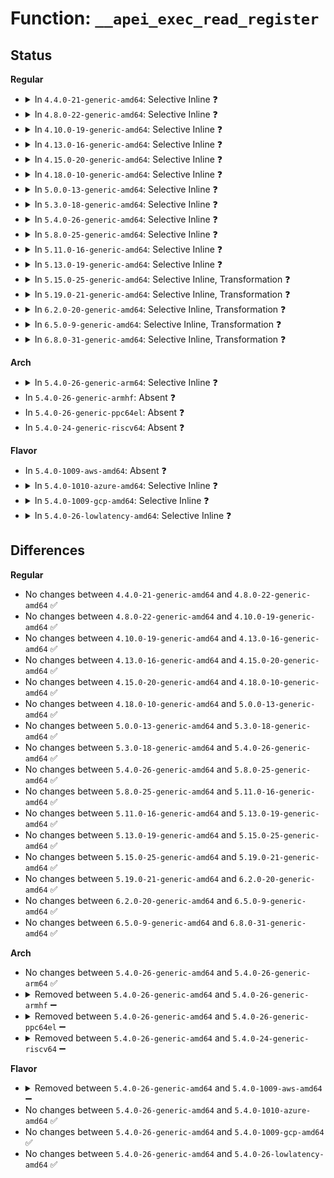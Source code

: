 # Function: <code>__apei_exec_read_register</code>

## Status
<b>Regular</b>
<ul>
<li>
<details>
<summary>In <code>4.4.0-21-generic-amd64</code>: Selective Inline ❓</summary>

```c
int __apei_exec_read_register(struct acpi_whea_header * entry, u64 * val)
```

```json
{
  "name": "__apei_exec_read_register",
  "collision_type": "Unique Global",
  "inline_type": "Selective",
  "funcs": [
    {
      "addr": 18446744071583775072,
      "name": "__apei_exec_read_register",
      "external": true,
      "loc": "drivers/acpi/apei/apei-base.c:65",
      "file": "drivers/acpi/apei/apei-base.c",
      "inline": "not declared, inlined",
      "caller_inline": [],
      "caller_func": [
        "drivers/acpi/apei/apei-base.c:apei_exec_read_register_value",
        "drivers/acpi/apei/erst.c:erst_exec_set_dst_address_base",
        "drivers/acpi/apei/erst.c:erst_exec_set_src_address_base",
        "drivers/acpi/apei/erst.c:erst_exec_skip_next_instruction_if_true",
        "drivers/acpi/apei/erst.c:erst_exec_load_var2",
        "drivers/acpi/apei/erst.c:erst_exec_load_var1",
        "drivers/acpi/apei/erst.c:erst_exec_move_data",
        "drivers/acpi/apei/erst.c:erst_exec_stall_while_true",
        "drivers/acpi/apei/erst.c:erst_exec_subtract_value",
        "drivers/acpi/apei/erst.c:erst_exec_add_value"
      ]
    }
  ],
  "symbols": [
    {
      "addr": 18446744071583775072,
      "name": "__apei_exec_read_register",
      "section": ".text",
      "bind": "STB_GLOBAL",
      "size": 62
    }
  ]
}
```
</details>
</li>
<li>
<details>
<summary>In <code>4.8.0-22-generic-amd64</code>: Selective Inline ❓</summary>

```c
int __apei_exec_read_register(struct acpi_whea_header * entry, u64 * val)
```

```json
{
  "name": "__apei_exec_read_register",
  "collision_type": "Unique Global",
  "inline_type": "Selective",
  "funcs": [
    {
      "addr": 18446744071584101088,
      "name": "__apei_exec_read_register",
      "external": true,
      "loc": "drivers/acpi/apei/apei-base.c:65",
      "file": "drivers/acpi/apei/apei-base.c",
      "inline": "not declared, inlined",
      "caller_inline": [],
      "caller_func": [
        "drivers/acpi/apei/apei-base.c:apei_exec_read_register_value",
        "drivers/acpi/apei/erst.c:erst_exec_move_data",
        "drivers/acpi/apei/erst.c:erst_exec_set_dst_address_base",
        "drivers/acpi/apei/erst.c:erst_exec_set_src_address_base",
        "drivers/acpi/apei/erst.c:erst_exec_skip_next_instruction_if_true",
        "drivers/acpi/apei/erst.c:erst_exec_stall_while_true",
        "drivers/acpi/apei/erst.c:erst_exec_subtract_value",
        "drivers/acpi/apei/erst.c:erst_exec_add_value",
        "drivers/acpi/apei/erst.c:erst_exec_load_var2",
        "drivers/acpi/apei/erst.c:erst_exec_load_var1"
      ]
    }
  ],
  "symbols": [
    {
      "addr": 18446744071584101088,
      "name": "__apei_exec_read_register",
      "section": ".text",
      "bind": "STB_GLOBAL",
      "size": 62
    }
  ]
}
```
</details>
</li>
<li>
<details>
<summary>In <code>4.10.0-19-generic-amd64</code>: Selective Inline ❓</summary>

```c
int __apei_exec_read_register(struct acpi_whea_header * entry, u64 * val)
```

```json
{
  "name": "__apei_exec_read_register",
  "collision_type": "Unique Global",
  "inline_type": "Selective",
  "funcs": [
    {
      "addr": 18446744071584249040,
      "name": "__apei_exec_read_register",
      "external": true,
      "loc": "drivers/acpi/apei/apei-base.c:65",
      "file": "drivers/acpi/apei/apei-base.c",
      "inline": "not declared, inlined",
      "caller_inline": [],
      "caller_func": [
        "drivers/acpi/apei/apei-base.c:apei_exec_read_register_value",
        "drivers/acpi/apei/erst.c:erst_exec_move_data",
        "drivers/acpi/apei/erst.c:erst_exec_set_dst_address_base",
        "drivers/acpi/apei/erst.c:erst_exec_set_src_address_base",
        "drivers/acpi/apei/erst.c:erst_exec_skip_next_instruction_if_true",
        "drivers/acpi/apei/erst.c:erst_exec_stall_while_true",
        "drivers/acpi/apei/erst.c:erst_exec_subtract_value",
        "drivers/acpi/apei/erst.c:erst_exec_add_value",
        "drivers/acpi/apei/erst.c:erst_exec_load_var2",
        "drivers/acpi/apei/erst.c:erst_exec_load_var1"
      ]
    }
  ],
  "symbols": [
    {
      "addr": 18446744071584249040,
      "name": "__apei_exec_read_register",
      "section": ".text",
      "bind": "STB_GLOBAL",
      "size": 62
    }
  ]
}
```
</details>
</li>
<li>
<details>
<summary>In <code>4.13.0-16-generic-amd64</code>: Selective Inline ❓</summary>

```c
int __apei_exec_read_register(struct acpi_whea_header * entry, u64 * val)
```

```json
{
  "name": "__apei_exec_read_register",
  "collision_type": "Unique Global",
  "inline_type": "Selective",
  "funcs": [
    {
      "addr": 18446744071584326672,
      "name": "__apei_exec_read_register",
      "external": true,
      "loc": "drivers/acpi/apei/apei-base.c:65",
      "file": "drivers/acpi/apei/apei-base.c",
      "inline": "not declared, inlined",
      "caller_inline": [],
      "caller_func": [
        "drivers/acpi/apei/apei-base.c:apei_exec_read_register_value",
        "drivers/acpi/apei/erst.c:erst_exec_move_data",
        "drivers/acpi/apei/erst.c:erst_exec_set_dst_address_base",
        "drivers/acpi/apei/erst.c:erst_exec_set_src_address_base",
        "drivers/acpi/apei/erst.c:erst_exec_skip_next_instruction_if_true",
        "drivers/acpi/apei/erst.c:erst_exec_stall_while_true",
        "drivers/acpi/apei/erst.c:erst_exec_subtract_value",
        "drivers/acpi/apei/erst.c:erst_exec_add_value",
        "drivers/acpi/apei/erst.c:erst_exec_load_var2",
        "drivers/acpi/apei/erst.c:erst_exec_load_var1"
      ]
    }
  ],
  "symbols": [
    {
      "addr": 18446744071584326672,
      "name": "__apei_exec_read_register",
      "section": ".text",
      "bind": "STB_GLOBAL",
      "size": 62
    }
  ]
}
```
</details>
</li>
<li>
<details>
<summary>In <code>4.15.0-20-generic-amd64</code>: Selective Inline ❓</summary>

```c
int __apei_exec_read_register(struct acpi_whea_header * entry, u64 * val)
```

```json
{
  "name": "__apei_exec_read_register",
  "collision_type": "Unique Global",
  "inline_type": "Selective",
  "funcs": [
    {
      "addr": 18446744071584730992,
      "name": "__apei_exec_read_register",
      "external": true,
      "loc": "drivers/acpi/apei/apei-base.c:65",
      "file": "drivers/acpi/apei/apei-base.c",
      "inline": "not declared, inlined",
      "caller_inline": [],
      "caller_func": [
        "drivers/acpi/apei/apei-base.c:apei_exec_read_register_value",
        "drivers/acpi/apei/erst.c:erst_exec_move_data",
        "drivers/acpi/apei/erst.c:erst_exec_set_dst_address_base",
        "drivers/acpi/apei/erst.c:erst_exec_set_src_address_base",
        "drivers/acpi/apei/erst.c:erst_exec_skip_next_instruction_if_true",
        "drivers/acpi/apei/erst.c:erst_exec_stall_while_true",
        "drivers/acpi/apei/erst.c:erst_exec_subtract_value",
        "drivers/acpi/apei/erst.c:erst_exec_add_value",
        "drivers/acpi/apei/erst.c:erst_exec_load_var2",
        "drivers/acpi/apei/erst.c:erst_exec_load_var1"
      ]
    }
  ],
  "symbols": [
    {
      "addr": 18446744071584730992,
      "name": "__apei_exec_read_register",
      "section": ".text",
      "bind": "STB_GLOBAL",
      "size": 62
    }
  ]
}
```
</details>
</li>
<li>
<details>
<summary>In <code>4.18.0-10-generic-amd64</code>: Selective Inline ❓</summary>

```c
int __apei_exec_read_register(struct acpi_whea_header * entry, u64 * val)
```

```json
{
  "name": "__apei_exec_read_register",
  "collision_type": "Unique Global",
  "inline_type": "Selective",
  "funcs": [
    {
      "addr": 18446744071584959296,
      "name": "__apei_exec_read_register",
      "external": true,
      "loc": "drivers/acpi/apei/apei-base.c:65",
      "file": "drivers/acpi/apei/apei-base.c",
      "inline": "not declared, inlined",
      "caller_inline": [],
      "caller_func": [
        "drivers/acpi/apei/apei-base.c:apei_exec_read_register_value",
        "drivers/acpi/apei/erst.c:erst_exec_move_data",
        "drivers/acpi/apei/erst.c:erst_exec_set_dst_address_base",
        "drivers/acpi/apei/erst.c:erst_exec_set_src_address_base",
        "drivers/acpi/apei/erst.c:erst_exec_skip_next_instruction_if_true",
        "drivers/acpi/apei/erst.c:erst_exec_stall_while_true",
        "drivers/acpi/apei/erst.c:erst_exec_subtract_value",
        "drivers/acpi/apei/erst.c:erst_exec_add_value",
        "drivers/acpi/apei/erst.c:erst_exec_load_var2",
        "drivers/acpi/apei/erst.c:erst_exec_load_var1"
      ]
    }
  ],
  "symbols": [
    {
      "addr": 18446744071584959296,
      "name": "__apei_exec_read_register",
      "section": ".text",
      "bind": "STB_GLOBAL",
      "size": 62
    }
  ]
}
```
</details>
</li>
<li>
<details>
<summary>In <code>5.0.0-13-generic-amd64</code>: Selective Inline ❓</summary>

```c
int __apei_exec_read_register(struct acpi_whea_header * entry, u64 * val)
```

```json
{
  "name": "__apei_exec_read_register",
  "collision_type": "Unique Global",
  "inline_type": "Selective",
  "funcs": [
    {
      "addr": 18446744071585063664,
      "name": "__apei_exec_read_register",
      "external": true,
      "loc": "drivers/acpi/apei/apei-base.c:65",
      "file": "drivers/acpi/apei/apei-base.c",
      "inline": "not declared, inlined",
      "caller_inline": [],
      "caller_func": [
        "drivers/acpi/apei/apei-base.c:apei_exec_read_register_value",
        "drivers/acpi/apei/erst.c:erst_exec_move_data",
        "drivers/acpi/apei/erst.c:erst_exec_set_dst_address_base",
        "drivers/acpi/apei/erst.c:erst_exec_set_src_address_base",
        "drivers/acpi/apei/erst.c:erst_exec_skip_next_instruction_if_true",
        "drivers/acpi/apei/erst.c:erst_exec_stall_while_true",
        "drivers/acpi/apei/erst.c:erst_exec_subtract_value",
        "drivers/acpi/apei/erst.c:erst_exec_add_value",
        "drivers/acpi/apei/erst.c:erst_exec_load_var2",
        "drivers/acpi/apei/erst.c:erst_exec_load_var1"
      ]
    }
  ],
  "symbols": [
    {
      "addr": 18446744071585063664,
      "name": "__apei_exec_read_register",
      "section": ".text",
      "bind": "STB_GLOBAL",
      "size": 62
    }
  ]
}
```
</details>
</li>
<li>
<details>
<summary>In <code>5.3.0-18-generic-amd64</code>: Selective Inline ❓</summary>

```c
int __apei_exec_read_register(struct acpi_whea_header * entry, u64 * val)
```

```json
{
  "name": "__apei_exec_read_register",
  "collision_type": "Unique Global",
  "inline_type": "Selective",
  "funcs": [
    {
      "addr": 18446744071585267840,
      "name": "__apei_exec_read_register",
      "external": true,
      "loc": "drivers/acpi/apei/apei-base.c:57",
      "file": "drivers/acpi/apei/apei-base.c",
      "inline": "not declared, inlined",
      "caller_inline": [],
      "caller_func": [
        "drivers/acpi/apei/apei-base.c:apei_exec_read_register_value",
        "drivers/acpi/apei/erst.c:erst_exec_move_data",
        "drivers/acpi/apei/erst.c:erst_exec_set_dst_address_base",
        "drivers/acpi/apei/erst.c:erst_exec_set_src_address_base",
        "drivers/acpi/apei/erst.c:erst_exec_skip_next_instruction_if_true",
        "drivers/acpi/apei/erst.c:erst_exec_stall_while_true",
        "drivers/acpi/apei/erst.c:erst_exec_subtract_value",
        "drivers/acpi/apei/erst.c:erst_exec_add_value",
        "drivers/acpi/apei/erst.c:erst_exec_load_var2",
        "drivers/acpi/apei/erst.c:erst_exec_load_var1"
      ]
    }
  ],
  "symbols": [
    {
      "addr": 18446744071585267840,
      "name": "__apei_exec_read_register",
      "section": ".text",
      "bind": "STB_GLOBAL",
      "size": 62
    }
  ]
}
```
</details>
</li>
<li>
<details>
<summary>In <code>5.4.0-26-generic-amd64</code>: Selective Inline ❓</summary>

```c
int __apei_exec_read_register(struct acpi_whea_header * entry, u64 * val)
```

```json
{
  "name": "__apei_exec_read_register",
  "collision_type": "Unique Global",
  "inline_type": "Selective",
  "funcs": [
    {
      "addr": 18446744071585405792,
      "name": "__apei_exec_read_register",
      "external": true,
      "loc": "drivers/acpi/apei/apei-base.c:57",
      "file": "drivers/acpi/apei/apei-base.c",
      "inline": "not declared, inlined",
      "caller_inline": [],
      "caller_func": [
        "drivers/acpi/apei/apei-base.c:apei_exec_read_register_value",
        "drivers/acpi/apei/erst.c:erst_exec_move_data",
        "drivers/acpi/apei/erst.c:erst_exec_set_dst_address_base",
        "drivers/acpi/apei/erst.c:erst_exec_set_src_address_base",
        "drivers/acpi/apei/erst.c:erst_exec_skip_next_instruction_if_true",
        "drivers/acpi/apei/erst.c:erst_exec_stall_while_true",
        "drivers/acpi/apei/erst.c:erst_exec_subtract_value",
        "drivers/acpi/apei/erst.c:erst_exec_add_value",
        "drivers/acpi/apei/erst.c:erst_exec_load_var2",
        "drivers/acpi/apei/erst.c:erst_exec_load_var1"
      ]
    }
  ],
  "symbols": [
    {
      "addr": 18446744071585405792,
      "name": "__apei_exec_read_register",
      "section": ".text",
      "bind": "STB_GLOBAL",
      "size": 62
    }
  ]
}
```
</details>
</li>
<li>
<details>
<summary>In <code>5.8.0-25-generic-amd64</code>: Selective Inline ❓</summary>

```c
int __apei_exec_read_register(struct acpi_whea_header * entry, u64 * val)
```

```json
{
  "name": "__apei_exec_read_register",
  "collision_type": "Unique Global",
  "inline_type": "Selective",
  "funcs": [
    {
      "addr": 18446744071586113317,
      "name": "__apei_exec_read_register",
      "external": true,
      "loc": "drivers/acpi/apei/apei-base.c:57",
      "file": "drivers/acpi/apei/apei-base.c",
      "inline": "not declared, inlined",
      "caller_inline": [
        "drivers/acpi/apei/apei-base.c:apei_exec_read_register_value",
        "drivers/acpi/apei/apei-base.c:apei_exec_read_register_value"
      ],
      "caller_func": [
        "drivers/acpi/apei/erst.c:erst_exec_move_data",
        "drivers/acpi/apei/erst.c:erst_exec_set_dst_address_base",
        "drivers/acpi/apei/erst.c:erst_exec_set_src_address_base",
        "drivers/acpi/apei/erst.c:erst_exec_skip_next_instruction_if_true",
        "drivers/acpi/apei/erst.c:erst_exec_stall_while_true",
        "drivers/acpi/apei/erst.c:erst_exec_subtract_value",
        "drivers/acpi/apei/erst.c:erst_exec_add_value",
        "drivers/acpi/apei/erst.c:erst_exec_load_var2",
        "drivers/acpi/apei/erst.c:erst_exec_load_var1"
      ]
    }
  ],
  "symbols": [
    {
      "addr": 18446744071586115664,
      "name": "__apei_exec_read_register",
      "section": ".text",
      "bind": "STB_GLOBAL",
      "size": 62
    }
  ]
}
```
</details>
</li>
<li>
<details>
<summary>In <code>5.11.0-16-generic-amd64</code>: Selective Inline ❓</summary>

```c
int __apei_exec_read_register(struct acpi_whea_header * entry, u64 * val)
```

```json
{
  "name": "__apei_exec_read_register",
  "collision_type": "Unique Global",
  "inline_type": "Selective",
  "funcs": [
    {
      "addr": 18446744071586233685,
      "name": "__apei_exec_read_register",
      "external": true,
      "loc": "drivers/acpi/apei/apei-base.c:57",
      "file": "drivers/acpi/apei/apei-base.c",
      "inline": "not declared, inlined",
      "caller_inline": [
        "drivers/acpi/apei/apei-base.c:apei_exec_read_register_value",
        "drivers/acpi/apei/apei-base.c:apei_exec_read_register_value"
      ],
      "caller_func": [
        "drivers/acpi/apei/erst.c:erst_exec_move_data",
        "drivers/acpi/apei/erst.c:erst_exec_set_dst_address_base",
        "drivers/acpi/apei/erst.c:erst_exec_set_src_address_base",
        "drivers/acpi/apei/erst.c:erst_exec_skip_next_instruction_if_true",
        "drivers/acpi/apei/erst.c:erst_exec_stall_while_true",
        "drivers/acpi/apei/erst.c:erst_exec_subtract_value",
        "drivers/acpi/apei/erst.c:erst_exec_add_value",
        "drivers/acpi/apei/erst.c:erst_exec_load_var2",
        "drivers/acpi/apei/erst.c:erst_exec_load_var1"
      ]
    }
  ],
  "symbols": [
    {
      "addr": 18446744071586236032,
      "name": "__apei_exec_read_register",
      "section": ".text",
      "bind": "STB_GLOBAL",
      "size": 62
    }
  ]
}
```
</details>
</li>
<li>
<details>
<summary>In <code>5.13.0-19-generic-amd64</code>: Selective Inline ❓</summary>

```c
int __apei_exec_read_register(struct acpi_whea_header * entry, u64 * val)
```

```json
{
  "name": "__apei_exec_read_register",
  "collision_type": "Unique Global",
  "inline_type": "Selective",
  "funcs": [
    {
      "addr": 18446744071586108309,
      "name": "__apei_exec_read_register",
      "external": true,
      "loc": "drivers/acpi/apei/apei-base.c:57",
      "file": "drivers/acpi/apei/apei-base.c",
      "inline": "not declared, inlined",
      "caller_inline": [
        "drivers/acpi/apei/apei-base.c:apei_exec_read_register_value",
        "drivers/acpi/apei/apei-base.c:apei_exec_read_register_value"
      ],
      "caller_func": [
        "drivers/acpi/apei/erst.c:erst_exec_move_data",
        "drivers/acpi/apei/erst.c:erst_exec_set_dst_address_base",
        "drivers/acpi/apei/erst.c:erst_exec_set_src_address_base",
        "drivers/acpi/apei/erst.c:erst_exec_skip_next_instruction_if_true",
        "drivers/acpi/apei/erst.c:erst_exec_stall_while_true",
        "drivers/acpi/apei/erst.c:erst_exec_subtract_value",
        "drivers/acpi/apei/erst.c:erst_exec_add_value",
        "drivers/acpi/apei/erst.c:erst_exec_load_var2",
        "drivers/acpi/apei/erst.c:erst_exec_load_var1"
      ]
    }
  ],
  "symbols": [
    {
      "addr": 18446744071586110688,
      "name": "__apei_exec_read_register",
      "section": ".text",
      "bind": "STB_GLOBAL",
      "size": 62
    }
  ]
}
```
</details>
</li>
<li>
<details>
<summary>In <code>5.15.0-25-generic-amd64</code>: Selective Inline, Transformation ❓</summary>

```c
int __apei_exec_read_register(struct acpi_whea_header * entry, u64 * val)
```

```json
{
  "name": "__apei_exec_read_register",
  "collision_type": "Unique Global",
  "inline_type": "Selective",
  "funcs": [
    {
      "addr": 18446744071586608359,
      "name": "__apei_exec_read_register",
      "external": true,
      "loc": "drivers/acpi/apei/apei-base.c:57",
      "file": "drivers/acpi/apei/apei-base.c",
      "inline": "not declared, inlined",
      "caller_inline": [
        "drivers/acpi/apei/apei-base.c:apei_exec_read_register_value",
        "drivers/acpi/apei/apei-base.c:apei_exec_read_register_value"
      ],
      "caller_func": [
        "drivers/acpi/apei/erst.c:erst_exec_move_data",
        "drivers/acpi/apei/erst.c:erst_exec_set_dst_address_base",
        "drivers/acpi/apei/erst.c:erst_exec_set_src_address_base",
        "drivers/acpi/apei/erst.c:erst_exec_skip_next_instruction_if_true",
        "drivers/acpi/apei/erst.c:erst_exec_stall_while_true",
        "drivers/acpi/apei/erst.c:erst_exec_subtract_value",
        "drivers/acpi/apei/erst.c:erst_exec_add_value",
        "drivers/acpi/apei/erst.c:erst_exec_load_var2",
        "drivers/acpi/apei/erst.c:erst_exec_load_var1"
      ]
    }
  ],
  "symbols": [
    {
      "addr": 18446744071592420003,
      "name": "__apei_exec_read_register.cold",
      "section": ".text",
      "bind": "STB_LOCAL",
      "size": 36
    },
    {
      "addr": 18446744071586610432,
      "name": "__apei_exec_read_register",
      "section": ".text",
      "bind": "STB_GLOBAL",
      "size": 84
    }
  ]
}
```
</details>
</li>
<li>
<details>
<summary>In <code>5.19.0-21-generic-amd64</code>: Selective Inline, Transformation ❓</summary>

```c
int __apei_exec_read_register(struct acpi_whea_header * entry, u64 * val)
```

```json
{
  "name": "__apei_exec_read_register",
  "collision_type": "Unique Global",
  "inline_type": "Selective",
  "funcs": [
    {
      "addr": 18446744071587871719,
      "name": "__apei_exec_read_register",
      "external": true,
      "loc": "drivers/acpi/apei/apei-base.c:57",
      "file": "drivers/acpi/apei/apei-base.c",
      "inline": "not declared, inlined",
      "caller_inline": [
        "drivers/acpi/apei/apei-base.c:apei_exec_read_register_value",
        "drivers/acpi/apei/apei-base.c:apei_exec_read_register_value"
      ],
      "caller_func": [
        "drivers/acpi/apei/erst.c:erst_exec_move_data",
        "drivers/acpi/apei/erst.c:erst_exec_set_dst_address_base",
        "drivers/acpi/apei/erst.c:erst_exec_set_src_address_base",
        "drivers/acpi/apei/erst.c:erst_exec_skip_next_instruction_if_true",
        "drivers/acpi/apei/erst.c:erst_exec_stall_while_true",
        "drivers/acpi/apei/erst.c:erst_exec_subtract_value",
        "drivers/acpi/apei/erst.c:erst_exec_add_value",
        "drivers/acpi/apei/erst.c:erst_exec_load_var2",
        "drivers/acpi/apei/erst.c:erst_exec_load_var1"
      ]
    }
  ],
  "symbols": [
    {
      "addr": 18446744071594287871,
      "name": "__apei_exec_read_register.cold",
      "section": ".text",
      "bind": "STB_LOCAL",
      "size": 36
    },
    {
      "addr": 18446744071587873952,
      "name": "__apei_exec_read_register",
      "section": ".text",
      "bind": "STB_GLOBAL",
      "size": 96
    }
  ]
}
```
</details>
</li>
<li>
<details>
<summary>In <code>6.2.0-20-generic-amd64</code>: Selective Inline, Transformation ❓</summary>

```c
int __apei_exec_read_register(struct acpi_whea_header * entry, u64 * val)
```

```json
{
  "name": "__apei_exec_read_register",
  "collision_type": "Unique Global",
  "inline_type": "Selective",
  "funcs": [
    {
      "addr": 18446744071589217175,
      "name": "__apei_exec_read_register",
      "external": true,
      "loc": "drivers/acpi/apei/apei-base.c:57",
      "file": "drivers/acpi/apei/apei-base.c",
      "inline": "not declared, inlined",
      "caller_inline": [
        "drivers/acpi/apei/apei-base.c:apei_exec_read_register_value",
        "drivers/acpi/apei/apei-base.c:apei_exec_read_register_value"
      ],
      "caller_func": [
        "drivers/acpi/apei/erst.c:erst_exec_move_data",
        "drivers/acpi/apei/erst.c:erst_exec_set_dst_address_base",
        "drivers/acpi/apei/erst.c:erst_exec_set_src_address_base",
        "drivers/acpi/apei/erst.c:erst_exec_skip_next_instruction_if_true",
        "drivers/acpi/apei/erst.c:erst_exec_stall_while_true",
        "drivers/acpi/apei/erst.c:erst_exec_stall_while_true",
        "drivers/acpi/apei/erst.c:erst_exec_subtract_value",
        "drivers/acpi/apei/erst.c:erst_exec_add_value",
        "drivers/acpi/apei/erst.c:erst_exec_load_var2",
        "drivers/acpi/apei/erst.c:erst_exec_load_var1"
      ]
    }
  ],
  "symbols": [
    {
      "addr": 18446744071596223066,
      "name": "__apei_exec_read_register.cold",
      "section": ".text",
      "bind": "STB_LOCAL",
      "size": 36
    },
    {
      "addr": 18446744071589219824,
      "name": "__apei_exec_read_register",
      "section": ".text",
      "bind": "STB_GLOBAL",
      "size": 96
    }
  ]
}
```
</details>
</li>
<li>
<details>
<summary>In <code>6.5.0-9-generic-amd64</code>: Selective Inline, Transformation ❓</summary>

```c
int __apei_exec_read_register(struct acpi_whea_header * entry, u64 * val)
```

```json
{
  "name": "__apei_exec_read_register",
  "collision_type": "Unique Global",
  "inline_type": "Selective",
  "funcs": [
    {
      "addr": 18446744071589513655,
      "name": "__apei_exec_read_register",
      "external": true,
      "loc": "drivers/acpi/apei/apei-base.c:57",
      "file": "drivers/acpi/apei/apei-base.c",
      "inline": "not declared, inlined",
      "caller_inline": [
        "drivers/acpi/apei/apei-base.c:apei_exec_read_register_value",
        "drivers/acpi/apei/apei-base.c:apei_exec_read_register_value"
      ],
      "caller_func": [
        "drivers/acpi/apei/erst.c:erst_exec_move_data",
        "drivers/acpi/apei/erst.c:erst_exec_set_dst_address_base",
        "drivers/acpi/apei/erst.c:erst_exec_set_src_address_base",
        "drivers/acpi/apei/erst.c:erst_exec_skip_next_instruction_if_true",
        "drivers/acpi/apei/erst.c:erst_exec_stall_while_true",
        "drivers/acpi/apei/erst.c:erst_exec_stall_while_true",
        "drivers/acpi/apei/erst.c:erst_exec_subtract_value",
        "drivers/acpi/apei/erst.c:erst_exec_add_value",
        "drivers/acpi/apei/erst.c:erst_exec_load_var2",
        "drivers/acpi/apei/erst.c:erst_exec_load_var1"
      ]
    }
  ],
  "symbols": [
    {
      "addr": 18446744071596750825,
      "name": "__apei_exec_read_register.cold",
      "section": ".text",
      "bind": "STB_LOCAL",
      "size": 36
    },
    {
      "addr": 18446744071589516304,
      "name": "__apei_exec_read_register",
      "section": ".text",
      "bind": "STB_GLOBAL",
      "size": 96
    }
  ]
}
```
</details>
</li>
<li>
<details>
<summary>In <code>6.8.0-31-generic-amd64</code>: Selective Inline, Transformation ❓</summary>

```c
int __apei_exec_read_register(struct acpi_whea_header * entry, u64 * val)
```

```json
{
  "name": "__apei_exec_read_register",
  "collision_type": "Unique Global",
  "inline_type": "Selective",
  "funcs": [
    {
      "addr": 18446744071589821431,
      "name": "__apei_exec_read_register",
      "external": true,
      "loc": "drivers/acpi/apei/apei-base.c:57",
      "file": "drivers/acpi/apei/apei-base.c",
      "inline": "not declared, inlined",
      "caller_inline": [
        "drivers/acpi/apei/apei-base.c:apei_exec_read_register_value",
        "drivers/acpi/apei/apei-base.c:apei_exec_read_register_value"
      ],
      "caller_func": [
        "drivers/acpi/apei/erst.c:erst_exec_move_data",
        "drivers/acpi/apei/erst.c:erst_exec_set_dst_address_base",
        "drivers/acpi/apei/erst.c:erst_exec_set_src_address_base",
        "drivers/acpi/apei/erst.c:erst_exec_skip_next_instruction_if_true",
        "drivers/acpi/apei/erst.c:erst_exec_stall_while_true",
        "drivers/acpi/apei/erst.c:erst_exec_stall_while_true",
        "drivers/acpi/apei/erst.c:erst_exec_subtract_value",
        "drivers/acpi/apei/erst.c:erst_exec_add_value",
        "drivers/acpi/apei/erst.c:erst_exec_load_var2",
        "drivers/acpi/apei/erst.c:erst_exec_load_var1"
      ]
    }
  ],
  "symbols": [
    {
      "addr": 18446744071597658460,
      "name": "__apei_exec_read_register.cold",
      "section": ".text",
      "bind": "STB_LOCAL",
      "size": 36
    },
    {
      "addr": 18446744071589824080,
      "name": "__apei_exec_read_register",
      "section": ".text",
      "bind": "STB_GLOBAL",
      "size": 96
    }
  ]
}
```
</details>
</li>
</ul>
<b>Arch</b>
<ul>
<li>
<details>
<summary>In <code>5.4.0-26-generic-arm64</code>: Selective Inline ❓</summary>

```c
int __apei_exec_read_register(struct acpi_whea_header * entry, u64 * val)
```

```json
{
  "name": "__apei_exec_read_register",
  "collision_type": "Unique Global",
  "inline_type": "Selective",
  "funcs": [
    {
      "addr": 18446603336497679280,
      "name": "__apei_exec_read_register",
      "external": true,
      "loc": "drivers/acpi/apei/apei-base.c:57",
      "file": "drivers/acpi/apei/apei-base.c",
      "inline": "not declared, inlined",
      "caller_inline": [],
      "caller_func": [
        "drivers/acpi/apei/apei-base.c:apei_exec_read_register_value",
        "drivers/acpi/apei/erst.c:erst_exec_move_data",
        "drivers/acpi/apei/erst.c:erst_exec_set_dst_address_base",
        "drivers/acpi/apei/erst.c:erst_exec_set_src_address_base",
        "drivers/acpi/apei/erst.c:erst_exec_skip_next_instruction_if_true",
        "drivers/acpi/apei/erst.c:erst_exec_stall_while_true",
        "drivers/acpi/apei/erst.c:erst_exec_subtract_value",
        "drivers/acpi/apei/erst.c:erst_exec_add_value",
        "drivers/acpi/apei/erst.c:erst_exec_load_var2",
        "drivers/acpi/apei/erst.c:erst_exec_load_var1"
      ]
    }
  ],
  "symbols": [
    {
      "addr": 18446603336497679280,
      "name": "__apei_exec_read_register",
      "section": ".text",
      "bind": "STB_GLOBAL",
      "size": 84
    }
  ]
}
```
</details>
</li>
<li>
In <code>5.4.0-26-generic-armhf</code>: Absent ❓
</li>
<li>
In <code>5.4.0-26-generic-ppc64el</code>: Absent ❓
</li>
<li>
In <code>5.4.0-24-generic-riscv64</code>: Absent ❓
</li>
</ul>
<b>Flavor</b>
<ul>
<li>
In <code>5.4.0-1009-aws-amd64</code>: Absent ❓
</li>
<li>
<details>
<summary>In <code>5.4.0-1010-azure-amd64</code>: Selective Inline ❓</summary>

```c
int __apei_exec_read_register(struct acpi_whea_header * entry, u64 * val)
```

```json
{
  "name": "__apei_exec_read_register",
  "collision_type": "Unique Global",
  "inline_type": "Selective",
  "funcs": [
    {
      "addr": 18446744071585128304,
      "name": "__apei_exec_read_register",
      "external": true,
      "loc": "drivers/acpi/apei/apei-base.c:57",
      "file": "drivers/acpi/apei/apei-base.c",
      "inline": "not declared, inlined",
      "caller_inline": [],
      "caller_func": [
        "drivers/acpi/apei/apei-base.c:apei_exec_read_register_value",
        "drivers/acpi/apei/erst.c:erst_exec_move_data",
        "drivers/acpi/apei/erst.c:erst_exec_set_dst_address_base",
        "drivers/acpi/apei/erst.c:erst_exec_set_src_address_base",
        "drivers/acpi/apei/erst.c:erst_exec_skip_next_instruction_if_true",
        "drivers/acpi/apei/erst.c:erst_exec_stall_while_true",
        "drivers/acpi/apei/erst.c:erst_exec_subtract_value",
        "drivers/acpi/apei/erst.c:erst_exec_add_value",
        "drivers/acpi/apei/erst.c:erst_exec_load_var2",
        "drivers/acpi/apei/erst.c:erst_exec_load_var1"
      ]
    }
  ],
  "symbols": [
    {
      "addr": 18446744071585128304,
      "name": "__apei_exec_read_register",
      "section": ".text",
      "bind": "STB_GLOBAL",
      "size": 62
    }
  ]
}
```
</details>
</li>
<li>
<details>
<summary>In <code>5.4.0-1009-gcp-amd64</code>: Selective Inline ❓</summary>

```c
int __apei_exec_read_register(struct acpi_whea_header * entry, u64 * val)
```

```json
{
  "name": "__apei_exec_read_register",
  "collision_type": "Unique Global",
  "inline_type": "Selective",
  "funcs": [
    {
      "addr": 18446744071585356192,
      "name": "__apei_exec_read_register",
      "external": true,
      "loc": "drivers/acpi/apei/apei-base.c:57",
      "file": "drivers/acpi/apei/apei-base.c",
      "inline": "not declared, inlined",
      "caller_inline": [],
      "caller_func": [
        "drivers/acpi/apei/apei-base.c:apei_exec_read_register_value",
        "drivers/acpi/apei/erst.c:erst_exec_move_data",
        "drivers/acpi/apei/erst.c:erst_exec_set_dst_address_base",
        "drivers/acpi/apei/erst.c:erst_exec_set_src_address_base",
        "drivers/acpi/apei/erst.c:erst_exec_skip_next_instruction_if_true",
        "drivers/acpi/apei/erst.c:erst_exec_stall_while_true",
        "drivers/acpi/apei/erst.c:erst_exec_subtract_value",
        "drivers/acpi/apei/erst.c:erst_exec_add_value",
        "drivers/acpi/apei/erst.c:erst_exec_load_var2",
        "drivers/acpi/apei/erst.c:erst_exec_load_var1"
      ]
    }
  ],
  "symbols": [
    {
      "addr": 18446744071585356192,
      "name": "__apei_exec_read_register",
      "section": ".text",
      "bind": "STB_GLOBAL",
      "size": 62
    }
  ]
}
```
</details>
</li>
<li>
<details>
<summary>In <code>5.4.0-26-lowlatency-amd64</code>: Selective Inline ❓</summary>

```c
int __apei_exec_read_register(struct acpi_whea_header * entry, u64 * val)
```

```json
{
  "name": "__apei_exec_read_register",
  "collision_type": "Unique Global",
  "inline_type": "Selective",
  "funcs": [
    {
      "addr": 18446744071585463472,
      "name": "__apei_exec_read_register",
      "external": true,
      "loc": "drivers/acpi/apei/apei-base.c:57",
      "file": "drivers/acpi/apei/apei-base.c",
      "inline": "not declared, inlined",
      "caller_inline": [],
      "caller_func": [
        "drivers/acpi/apei/apei-base.c:apei_exec_read_register_value",
        "drivers/acpi/apei/erst.c:erst_exec_move_data",
        "drivers/acpi/apei/erst.c:erst_exec_set_dst_address_base",
        "drivers/acpi/apei/erst.c:erst_exec_set_src_address_base",
        "drivers/acpi/apei/erst.c:erst_exec_skip_next_instruction_if_true",
        "drivers/acpi/apei/erst.c:erst_exec_stall_while_true",
        "drivers/acpi/apei/erst.c:erst_exec_subtract_value",
        "drivers/acpi/apei/erst.c:erst_exec_add_value",
        "drivers/acpi/apei/erst.c:erst_exec_load_var2",
        "drivers/acpi/apei/erst.c:erst_exec_load_var1"
      ]
    }
  ],
  "symbols": [
    {
      "addr": 18446744071585463472,
      "name": "__apei_exec_read_register",
      "section": ".text",
      "bind": "STB_GLOBAL",
      "size": 62
    }
  ]
}
```
</details>
</li>
</ul>

## Differences
<b>Regular</b>
<ul>
<li>
No changes between <code>4.4.0-21-generic-amd64</code> and <code>4.8.0-22-generic-amd64</code> ✅
</li>
<li>
No changes between <code>4.8.0-22-generic-amd64</code> and <code>4.10.0-19-generic-amd64</code> ✅
</li>
<li>
No changes between <code>4.10.0-19-generic-amd64</code> and <code>4.13.0-16-generic-amd64</code> ✅
</li>
<li>
No changes between <code>4.13.0-16-generic-amd64</code> and <code>4.15.0-20-generic-amd64</code> ✅
</li>
<li>
No changes between <code>4.15.0-20-generic-amd64</code> and <code>4.18.0-10-generic-amd64</code> ✅
</li>
<li>
No changes between <code>4.18.0-10-generic-amd64</code> and <code>5.0.0-13-generic-amd64</code> ✅
</li>
<li>
No changes between <code>5.0.0-13-generic-amd64</code> and <code>5.3.0-18-generic-amd64</code> ✅
</li>
<li>
No changes between <code>5.3.0-18-generic-amd64</code> and <code>5.4.0-26-generic-amd64</code> ✅
</li>
<li>
No changes between <code>5.4.0-26-generic-amd64</code> and <code>5.8.0-25-generic-amd64</code> ✅
</li>
<li>
No changes between <code>5.8.0-25-generic-amd64</code> and <code>5.11.0-16-generic-amd64</code> ✅
</li>
<li>
No changes between <code>5.11.0-16-generic-amd64</code> and <code>5.13.0-19-generic-amd64</code> ✅
</li>
<li>
No changes between <code>5.13.0-19-generic-amd64</code> and <code>5.15.0-25-generic-amd64</code> ✅
</li>
<li>
No changes between <code>5.15.0-25-generic-amd64</code> and <code>5.19.0-21-generic-amd64</code> ✅
</li>
<li>
No changes between <code>5.19.0-21-generic-amd64</code> and <code>6.2.0-20-generic-amd64</code> ✅
</li>
<li>
No changes between <code>6.2.0-20-generic-amd64</code> and <code>6.5.0-9-generic-amd64</code> ✅
</li>
<li>
No changes between <code>6.5.0-9-generic-amd64</code> and <code>6.8.0-31-generic-amd64</code> ✅
</li>
</ul>
<b>Arch</b>
<ul>
<li>
No changes between <code>5.4.0-26-generic-amd64</code> and <code>5.4.0-26-generic-arm64</code> ✅
</li>
<li>
<details>
<summary>Removed between <code>5.4.0-26-generic-amd64</code> and <code>5.4.0-26-generic-armhf</code> ➖</summary>

```c
int __apei_exec_read_register(struct acpi_whea_header * entry, u64 * val)
```
</details>
</li>
<li>
<details>
<summary>Removed between <code>5.4.0-26-generic-amd64</code> and <code>5.4.0-26-generic-ppc64el</code> ➖</summary>

```c
int __apei_exec_read_register(struct acpi_whea_header * entry, u64 * val)
```
</details>
</li>
<li>
<details>
<summary>Removed between <code>5.4.0-26-generic-amd64</code> and <code>5.4.0-24-generic-riscv64</code> ➖</summary>

```c
int __apei_exec_read_register(struct acpi_whea_header * entry, u64 * val)
```
</details>
</li>
</ul>
<b>Flavor</b>
<ul>
<li>
<details>
<summary>Removed between <code>5.4.0-26-generic-amd64</code> and <code>5.4.0-1009-aws-amd64</code> ➖</summary>

```c
int __apei_exec_read_register(struct acpi_whea_header * entry, u64 * val)
```
</details>
</li>
<li>
No changes between <code>5.4.0-26-generic-amd64</code> and <code>5.4.0-1010-azure-amd64</code> ✅
</li>
<li>
No changes between <code>5.4.0-26-generic-amd64</code> and <code>5.4.0-1009-gcp-amd64</code> ✅
</li>
<li>
No changes between <code>5.4.0-26-generic-amd64</code> and <code>5.4.0-26-lowlatency-amd64</code> ✅
</li>
</ul>
